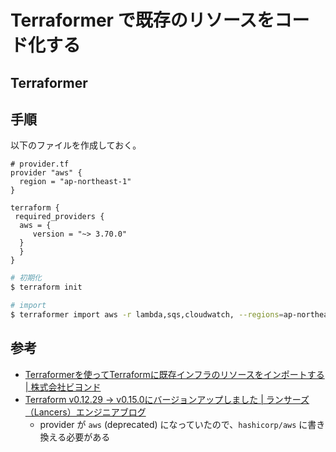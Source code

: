 # Terraformer で既存のリソースをコード化する

## Terraformer

## 手順

以下のファイルを作成しておく。

<!-- TODO: `.tf` ファイルのシンタックスハイライトを有効にする -->
<!-- markdownlint-disable MD001 MD040 -->
```
# provider.tf
provider "aws" {
  region = "ap-northeast-1"
}

terraform {
 required_providers {
  aws = {
     version = "~> 3.70.0"
  }
  }
}
```

```bash
# 初期化
$ terraform init

# import
$ terraformer import aws -r lambda,sqs,cloudwatch, --regions=ap-northeast-1 --path-pattern {output}/{provider}/
```

## 参考

- [Terraformerを使ってTerraformに既存インフラのリソースをインポートする | 株式会社ビヨンド](https://beyondjapan.com/blog/2020/05/terraformer-import-existing-infrastructure/)
- [Terraform v0.12.29 → v0.15.0にバージョンアップしました | ランサーズ（Lancers）エンジニアブログ](https://engineer.blog.lancers.jp/sre/versionup-terraform/)
  - provider が `aws` (deprecated) になっていたので、`hashicorp/aws` に書き換える必要がある
